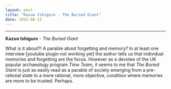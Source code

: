 ```yaml
---
layout: post
title: "Kazuo Ishiguro - The Buried Giant"
date: 2015-06-13
---
```


***
<b>Kazuo Ishiguro</b> - _The Buried Giant_

What is it about?!  A parable about forgetting and memory?  In at least one interview [youtube plugin not working yet] the author tells us that individual memories and forgetting are the focus. However as a devotee of the UK popular archaeology program _Time Team_, it seems to me that _The Buried Giant_ is just as easily read as a parable of society emerging from a pre-rational state to a more rational, more objective, condition where memories are more to be trusted.  Perhaps.

<!-- the following should work but is not

{% youtube /j_MpnJ4belI 560 315 %}

-->


